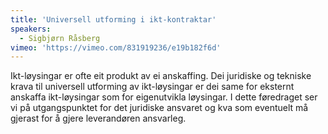 ```yaml
---
title: 'Universell utforming i ikt-kontraktar'
speakers:
  - Sigbjørn Råsberg
vimeo: 'https://vimeo.com/831919236/e19b182f6d'
---
```


Ikt-løysingar er ofte eit produkt av ei anskaffing. Dei juridiske og tekniske krava til universell utforming av ikt-løysingar er dei same for eksternt anskaffa ikt-løysingar som for eigenutvikla løysingar. I dette føredraget ser vi på utgangspunktet for det juridiske ansvaret og kva som eventuelt må gjerast for å gjere leverandøren ansvarleg.